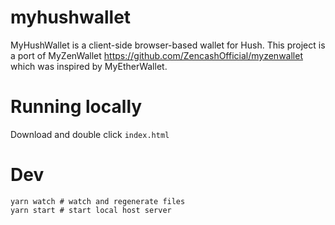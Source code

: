 # myhushwallet

MyHushWallet is a client-side browser-based wallet for Hush.
This project is a port of MyZenWallet https://github.com/ZencashOfficial/myzenwallet which was inspired by MyEtherWallet.

# Running locally
Download and double click `index.html`

# Dev
```shell
yarn watch # watch and regenerate files
yarn start # start local host server
```
